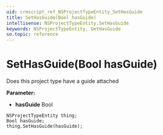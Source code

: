 ```yaml
---
uid: crmscript_ref_NSProjectTypeEntity_SetHasGuide
title: SetHasGuide(Bool hasGuide)
intellisense: NSProjectTypeEntity.SetHasGuide
keywords: NSProjectTypeEntity, GetHasGuide
so.topic: reference
---
```


# SetHasGuide(Bool hasGuide)

Does this project type have a guide attached

**Parameter:** 
 - **hasGuide** Bool

```crmscript
NSProjectTypeEntity thing;
Bool hasGuide;
thing.SetHasGuide(hasGuide);
```

